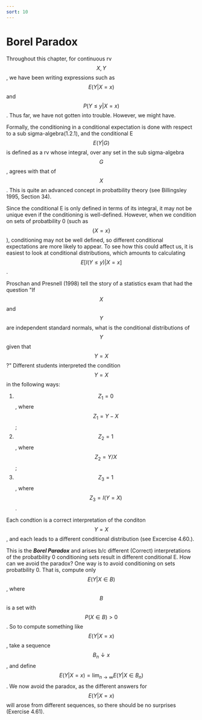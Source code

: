 ```yaml
---
sort: 10
---
```


# Borel Paradox

Throughout this chapter, for continuous rv $$X, Y$$, we have been writing expressions such as $$E(Y \rvert X=x)$$ and $$P(Y \le y \rvert X=x)$$. Thus far, we have not gotten into trouble. However, we might have.

Formally, the conditioning in a conditional expectation is done with respect to a sub sigma-algebra(1.2.1), and the conditional E $$E(Y \rvert G) $$ is defined as a rv whose integral, over any set in the sub sigma-algebra $$G$$, agrees with that of $$X$$. This is quite an advanced concept in probatbility theory (see Billingsley 1995, Section 34).

Since the conditional E is only defined in terms of its integral, it may not be unique even if the conditioning is well-defined. However, when we condition on sets of probatbility 0 (such as $$ \{ X=x \}$$), conditioning may not be well defined, so different conditional expectations are more likely to appear. To see how this could affect us, it is easiest to look at conditional distributions, which amounts to calculating $$E \left[ I(Y \le y) \rvert X=x \right]$$.

Proschan and Presnell (1998) tell the story of a statistics exam that had the question "If $$X$$ and $$Y$$ are independent standard normals, what is the conditional distributions of $$Y$$ given that $$Y=X$$?" Different students interpreted the condition $$Y=X$$ in the following ways:
1. $$Z_1 = 0$$, where $$Z_1 = Y-X$$;
2. $$Z_2 = 1$$, where $$Z_2 = Y/X$$;
3. $$Z_3 = 1$$, where $$Z_3 = I(Y=X)$$.

Each condtion is a correct interpretation of the conditon $$Y=X$$, and each leads to a different conditional distribution (see Excercise 4.60.).

This is the ***Borel Paradox*** and arises b/c different (Correct) interpretations of the probatbility 0 conditioning sets result in different conditional E. How can we avoid the paradox? One way is to avoid conditioning on sets probatbility 0. That is, compute only $$E(Y \rvert X \in B )$$, where $$B$$ is a set with $$P (X \in B)>0$$. So to compute something like $$E(Y \rvert X =x )$$, take a sequence $$B_n \downarrow x$$, and define $$E(Y \rvert X =x )= \lim_{n \rightarrow \infty} E(Y \rvert X \in B_n )$$. We now avoid the paradox, as the different answers for $$E(Y \rvert X =x )$$ will arose from different sequences, so there should be no surprises (Exercise 4.61).
